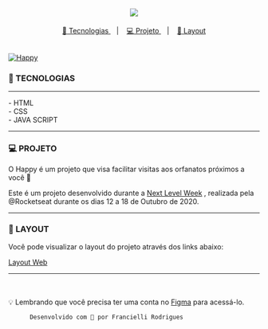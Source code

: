 <h1 align="center">
<img src="https://ik.imagekit.io/atnyozbx9v/logo_VPfcoJajh.svg">
</h1>
<p align="center">
<a href="#rocket-tecnologias">
<g-emoji class="g-emoji" alias="rocket" fallback-src="https://github.githubassets.com/images/icons/emoji/unicode/1f680.png">🚀</g-emoji>
Tecnologias
</a></h1>
&nbsp;&nbsp;&nbsp;|&nbsp;&nbsp;&nbsp;
<a href="#-projeto">
<g-emoji class="g-emoji" alias="computer" fallback-src="https://github.githubassets.com/images/icons/emoji/unicode/1f4bb.png">💻</g-emoji>
Projeto
</a>
&nbsp;&nbsp;&nbsp;|&nbsp;&nbsp;&nbsp;

<a href="#layout">
<g-emoji class="g-emoji" alias="bookmark" fallback-src="https://github.githubassets.com/images/icons/emoji/unicode/1f516.png">🔖</g-emoji>
Layout
</p> <br>
  
<img alt="Happy" src="https:////github.com/guilhermecapitao/nlw3-discovery-happy/raw/9b50eab9aba16fa79e781a03bb6ffea0428be758/.github/happy.png">
</a>


### 🚀 TECNOLOGIAS
<hr>
- HTML<br>
- CSS<br>
- JAVA SCRIPT<br><hr>

### 💻 PROJETO

O Happy é um projeto que visa facilitar visitas aos orfanatos próximos a você 💚

Este é um projeto desenvolvido durante a <a href="https://nextlevelweek.com/inscricao/3" rel="nofollow">Next Level Week</a> , realizada pela @Rocketseat durante os dias 12 a 18 de Outubro de 2020.<hr>

### 🔖 LAYOUT

Você pode visualizar o layout do projeto através dos links abaixo:

<a href="https://www.figma.com/file/mDEbnoojksG4w8sOxmudh3/Happy-Web" rel="nofollow">Layout Web</a><hr><br><br>
💡 Lembrando que você precisa ter uma conta no <a href="https://www.figma.com/file/mDEbnoojksG4w8sOxmudh3/Happy-Web" rel="nofollow">Figma</a>  para acessá-lo.

          Desenvolvido com 💜 por Francielli Rodrigues

